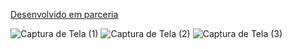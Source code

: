 [Desenvolvido em parceria](https://github.com/LeiliFerreira)


![Captura de Tela (1)](https://github.com/joao23599/Controle_Financeiro/assets/43966568/9bda7f64-e559-43bf-a593-07c2ff336c0d)
![Captura de Tela (2)](https://github.com/joao23599/Controle_Financeiro/assets/43966568/02c96d38-fe14-4e07-a89f-6159026ea484)
![Captura de Tela (3)](https://github.com/joao23599/Controle_Financeiro/assets/43966568/426a7453-6da0-47db-8334-ad541ca2b58f)
